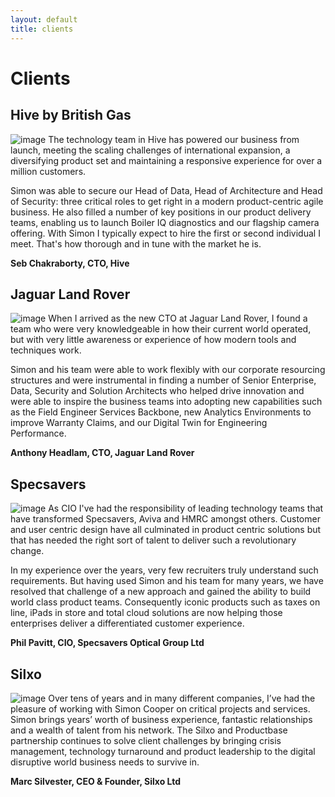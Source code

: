 ```yaml
---
layout: default
title: clients
---
```


# Clients

## Hive by British Gas

![image](/img/logos/hive.png)
The technology team in Hive has powered our business from launch, meeting the scaling challenges of international expansion, a diversifying product set and maintaining a responsive experience for over a million customers.

Simon was able to secure our Head of Data, Head of Architecture and Head of Security: three critical roles to get right in a modern product-centric agile business. He also filled a number of key positions in our product delivery teams, enabling us to launch Boiler IQ diagnostics and our flagship camera offering. With Simon I typically expect to hire the first or second individual I meet. That's how thorough and in tune with the market he is.

**Seb Chakraborty, CTO, Hive**

## Jaguar Land Rover

![image](/img/logos/jlr.png)
When I arrived as the new CTO at Jaguar Land Rover, I found a team who were very knowledgeable in how their current world operated, but with very little awareness or experience of how modern tools and techniques work.

Simon and his team were able to work flexibly with our corporate resourcing structures and were instrumental in finding a number of Senior Enterprise, Data, Security and Solution Architects who helped drive innovation and were able to inspire the business teams into adopting new capabilities such as the Field Engineer Services Backbone, new Analytics Environments to improve Warranty Claims, and our Digital Twin for Engineering Performance.

**Anthony Headlam, CTO, Jaguar Land Rover**

## Specsavers

![image](/img/logos/specsavers.png)
As CIO I've had the responsibility of leading technology teams that have transformed Specsavers, Aviva and HMRC amongst others. Customer and user centric design have all culminated in product centric solutions but that has needed the right sort of talent to deliver such a revolutionary change.

In my experience over the years, very few recruiters truly understand such requirements. But having used Simon and his team for many years, we have resolved that challenge of a new approach and gained the ability to build world class product teams. Consequently iconic products such as taxes on line, iPads in store and total cloud solutions are now helping those enterprises deliver a differentiated customer experience.

**Phil Pavitt, CIO, Specsavers Optical Group Ltd**

## Silxo

![image](/img/logos/silxo.png)
Over tens of years and in many different companies, I’ve had the pleasure of working with Simon Cooper on critical projects and services. Simon brings years’ worth of business experience, fantastic relationships and a wealth of talent from his network. The Silxo and Productbase partnership continues to solve client challenges by bringing crisis management, technology turnaround and product leadership to the digital disruptive world business needs to survive in.
 
**Marc Silvester, CEO & Founder, Silxo Ltd**
